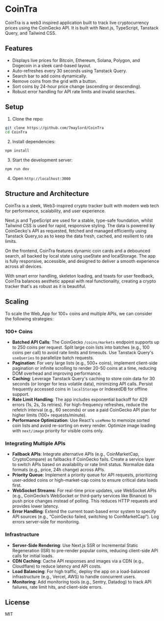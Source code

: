 # CoinTra

CoinTra is a web3 inspired application built to track live cryptocurrency prices using the CoinGecko API. It is built with Next.js, TypeScript, Tanstack Query, and Tailwind CSS.

## Features
- Displays live prices for Bitcoin, Ethereum, Solana, Polygon, and Dogecoin in a sleek card-based layout.
- Auto-refreshes every 30 seconds using Tanstack Query.
- Search bar to add coins dynamically.
- Remove coins from the grid with a button.
- Sort coins by 24-hour price change (ascending or descending).
- Robust error handling for API rate limits and invalid searches.

## Setup
1. Clone the repo: 
```bash
git clone https://github.com/7maylord/CoinTra
cd CoinTra
```
2. Install dependencies: 
```bash
npm install
```
3. Start the development server: 
```bash
npm run dev
```
4. Open `http://localhost:3000`

## Structure and Architecture
CoinTra is a sleek, Web3-inspired crypto tracker built with modern web tech for performance, scalability, and user experience.

Next.js and TypeScript are used for a stable, type-safe foundation, whilst Tailwind CSS is used for rapid, responsive styling. The data is powered by CoinGecko's API as requested, fetched and managed efficiently using Tanstack Query,so as to keep the data fresh, cached, and resilient to rate limits.

On the frontend, CoinTra features dynamic coin cards and a debounced search, all backed by local state using useState and localStorage. The app is fully responsive, accessible, and designed to deliver a smooth experience across all devices.

With smart error handling, skeleton loading, and toasts for user feedback, CoinTra balances aesthetic appeal with real functionality, creating a crypto tracker that's as robust as it is beautiful.

## Scaling
To scale the Web_App for 100+ coins and multiple APIs, we can consider the following strategies:

### 100+ Coins
- **Batched API Calls**: The CoinGecko `/coins/markets` endpoint supports up to 250 coins per request. Split large coin lists into batches (e.g., 100 coins per call) to avoid rate limits and timeouts. Use Tanstack Query's `useQueries` to parallelize batch requests.
- **Pagination**: For very large lists (e.g., 500+ coins), implement client-side pagination or infinite scrolling to render 20-50 coins at a time, reducing DOM overhead and improving performance.
- **Caching**: Leverage Tanstack Query's caching to store coin data for 30 seconds (or longer for less volatile data), minimizing API calls. Persist frequently accessed coins in `localStorage` or IndexedDB for offline support.
- **Rate Limit Handling**: The app includes exponential backoff for 429 errors (1s, 2s, 3s retries). For high-frequency refreshes, reduce the refetch interval (e.g., 60 seconds) or use a paid CoinGecko API plan for higher limits (100+ requests/minute).
- **Performance Optimization**: Use React's `useMemo` to memoize sorted coin lists and avoid re-sorting on every render. Optimize image loading with `next/image` priority for visible coins only.

### Integrating Multiple APIs
- **Fallback APIs**: Integrate alternative APIs (e.g., CoinMarketCap, CryptoCompare) as fallbacks if CoinGecko fails. Create a service layer to switch APIs based on availability or rate limit status. Normalize data formats (e.g., price, 24h change) across APIs.
- **Priority Queue**: Implement a priority queue for API requests, prioritizing user-added coins or high-market-cap coins to ensure critical data loads first.
- **WebSocket Streams**: For real-time price updates, use WebSocket APIs (e.g., CoinGecko’s WebSocket or third-party services like Binance) to push price changes instead of polling. This reduces HTTP requests and provides lower latency.
- **Error Handling**: Extend the current toast-based error system to specify API sources (e.g., “CoinGecko failed, switching to CoinMarketCap”). Log errors server-side for monitoring.

### Infrastructure
- **Server-Side Rendering**: Use Next.js SSR or Incremental Static Regeneration (ISR) to pre-render popular coins, reducing client-side API calls for initial loads.
- **CDN Caching**: Cache API responses and images via a CDN (e.g., Cloudflare) to reduce latency and API costs.
- **Load Balancing**: For high traffic, deploy the app on a load-balanced infrastructure (e.g., Vercel, AWS) to handle concurrent users.
- **Monitoring**: Add monitoring tools (e.g., Sentry, Datadog) to track API failures, rate limit hits, and client-side errors.

## License
MIT